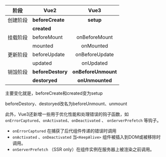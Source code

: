 
|  阶段  | Vue2             |      Vue3       |
| :--: | ---------------- | :-------------: |
| 创建阶段 | **beforeCreate** |    **setup**    |
|      | **created**      |                 |
| 挂载阶段 | beforeMount      |  onBeforeMount  |
|      | mounted          |    onMounted    |
| 更新阶段 | beforeUpdate     | onBeforeUpdate  |
|      | updated          |    onUpdated    |
| 销毁阶段 | **beforeDestory**    | **onBeforeUnmount** |
|      | **destoryed**        |   **onUnmounted**   |

主要变化就是，beforeCreate和created变为setup

beforeDestory、destoryed改名为beforeUnmount、unmount

此外，Vue3还新增一些用于优化性能和处理错误的钩子函数，如 `onErrorCaptured`、`onActivated`、`onDeactivated` 、 `onServerPrefetch` 等钩子。
- `onErrorCaptured` 在捕获了后代组件传递的错误时调用
- `onActivated` 、`onDeactivated` 当`<KeepAlive>` 组件被插入到DOM或被移除时调用。
- `onServerPrefetch` （SSR only）在组件实例在服务器上被渲染之前调用。